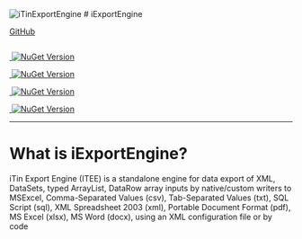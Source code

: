 <img alt="iTinExportEngine" src="https://cdn.rawgit.com/iAJTin/iExportEngine/master/nuget/iTin.Export.png" /> 
# iExportEngine

[GitHub](https://github.com/iAJTin/iExportEngine)

<p align="left">
  <img alt="" src="https://img.shields.io/badge/iTin-iExportEngine-green.svg?style=flat" />
</p>
<p align="left">
  <a href="https://www.nuget.org/packages/iTin.Export.Core/">
    <img alt="" src="https://img.shields.io/badge/-iTin.Export.Core-green.svg?style=flat" />
    <img alt="NuGet Version" src="https://img.shields.io/nuget/v/iTin.Export.Core.svg" /> 
  </a>
</p>
<p align="left">
  <a href="https://www.nuget.org/packages/iTin.Export.Writers.OpenXml.Xlsx/">
    <img alt="" src="https://img.shields.io/badge/-iTin.Export.Writers.OpenXml.Xlsx-green.svg?style=flat" />
    <img alt="NuGet Version" src="https://img.shields.io/nuget/v/iTin.Export.Writers.OpenXml.Xlsx.svg" /> 
  </a>
</p>
<p align="left">
  <a href="https://www.nuget.org/packages/iTin.Export.Writers.OpenXml.DocX/">
    <img alt="" src="https://img.shields.io/badge/-iTin.Export.Writers.OpenXml.DocX-green.svg?style=flat" />
    <img alt="NuGet Version" src="https://img.shields.io/nuget/v/iTin.Export.Writers.OpenXml.DocX.svg" /> 
  </a>
</p>
<p align="left">
  <a href="https://www.nuget.org/packages/iTin.Export.Writers.Adobe/">
    <img alt="" src="https://img.shields.io/badge/-iTin.Export.Writers.Adobe-green.svg?style=flat" />
    <img alt="NuGet Version" src="https://img.shields.io/nuget/v/iTin.Export.Writers.Adobe.svg" /> 
  </a>
</p>

***

# What is iExportEngine?

iTin Export Engine (ITEE) is a standalone engine for data export of XML, DataSets, typed ArrayList, DataRow array inputs by native/custom writers to MSExcel, Comma-Separated Values (csv), Tab-Separated Values (txt), SQL Script (sql), XML Spreadsheet 2003 (xml), Portable Document Format (pdf), MS Excel (xlsx), MS Word (docx), using an XML configuration file or by code
